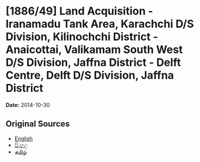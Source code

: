 # [1886/49] Land Acquisition - Iranamadu Tank Area, Karachchi D/S Division, Kilinochchi District - Anaicottai, Valikamam South West D/S Division, Jaffna District - Delft Centre, Delft D/S Division, Jaffna District

**Date:** 2014-10-30

## Original Sources

- [English](https://documents.gov.lk/view/extra-gazettes/2014/10/1886-49_E.pdf)
- [සිංහල](https://documents.gov.lk/view/extra-gazettes/2014/10/1886-49_S.pdf)
- [தமிழ்](https://documents.gov.lk/view/extra-gazettes/2014/10/1886-49_T.pdf)

